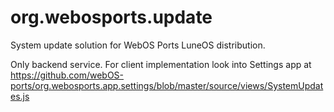 org.webosports.update
=====================

System update solution for WebOS Ports LuneOS distribution.

Only backend service. For client implementation look into Settings app at https://github.com/webOS-ports/org.webosports.app.settings/blob/master/source/views/SystemUpdates.js
